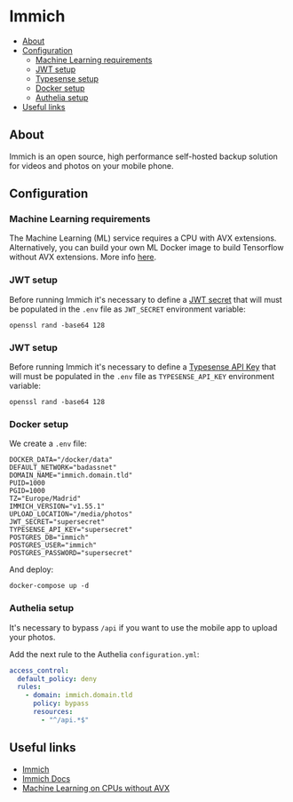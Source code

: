 # Immich

- [About](#about)
- [Configuration](#configuration)
  * [Machine Learning requirements](#machine-learning-requirements)
  * [JWT setup](#jwt-setup)
  * [Typesense setup](#jwt-setup)
  * [Docker setup](#docker-setup)
  * [Authelia setup](#authelia-setup)
- [Useful links](#useful-links)

## About

Immich is an open source, high performance self-hosted backup solution for
videos and photos on your mobile phone.

## Configuration

### Machine Learning requirements

The Machine Learning (ML) service requires a CPU with AVX extensions.
Alternatively, you can build your own ML Docker image to build Tensorflow
without AVX extensions. More info [here](https://github.com/immich-app/immich/discussions/300).

### JWT setup

Before running Immich it's necessary to define a [JWT secret](https://immich.app/docs/installation/recommended-installation#step-2---populate-the-env-file-with-custom-values) that will must be populated in the `.env` file as `JWT_SECRET` environment variable:

    openssl rand -base64 128

### JWT setup

Before running Immich it's necessary to define a [Typesense API Key](https://immich.app/docs/installation/recommended-installation#step-2---populate-the-env-file-with-custom-values) that will must be populated in the `.env` file as `TYPESENSE_API_KEY` environment variable:

    openssl rand -base64 128

### Docker setup

We create a `.env` file:

```shell
DOCKER_DATA="/docker/data"
DEFAULT_NETWORK="badassnet"
DOMAIN_NAME="immich.domain.tld"
PUID=1000
PGID=1000
TZ="Europe/Madrid"
IMMICH_VERSION="v1.55.1"
UPLOAD_LOCATION="/media/photos"
JWT_SECRET="supersecret" 
TYPESENSE_API_KEY="supersecret"
POSTGRES_DB="immich"
POSTGRES_USER="immich"
POSTGRES_PASSWORD="supersecret"
```

And deploy:

    docker-compose up -d

### Authelia setup

It's necessary to bypass `/api` if you want to use the mobile app to upload your
photos.

Add the next rule to the Authelia `configuration.yml`:

```yml
access_control:
  default_policy: deny
  rules:
    - domain: immich.domain.tld
      policy: bypass
      resources:
        - "^/api.*$"
```

## Useful links

- [Immich](https://www.immich.app/)
- [Immich Docs](https://immich.app/docs/category/getting-started)
- [Machine Learning on CPUs without AVX](https://github.com/immich-app/immich/discussions/300)
